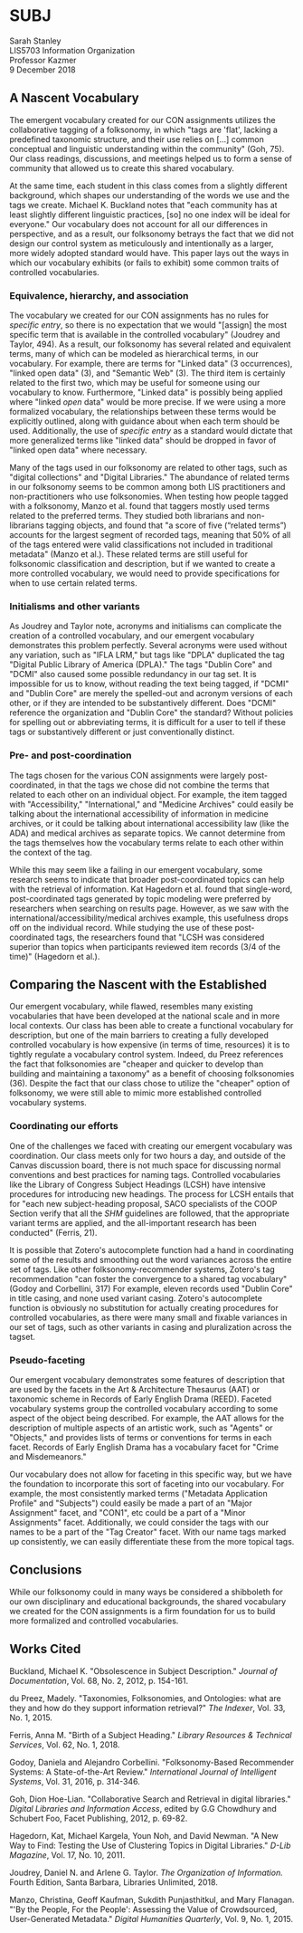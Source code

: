 # SUBJ

Sarah Stanley <br/>
LIS5703 Information Organization<br/>
Professor Kazmer<br/>
9 December 2018

## A Nascent Vocabulary 

The emergent vocabulary created for our CON assignments  utilizes the collaborative tagging of a folksonomy, in which "tags are 'flat', lacking a predefined taxonomic structure, and their use relies on [...] common conceptual and linguistic understanding within the community" (Goh, 75). Our class readings, discussions, and meetings helped us to form a sense of community that allowed us to create this shared vocabulary. 

At the same time, each student in this class comes from a slightly different background, which shapes our understanding of the words we use and the tags we create. Michael K. Buckland notes that "each community has at least slightly different linguistic practices, [so] no one index will be ideal for everyone." Our vocabulary does not account for all our differences in perspective, and as a result, our folksonomy betrays the fact that we did not design our control system as meticulously and intentionally as a larger, more widely adopted standard would have. This paper lays out the ways in which our vocabulary exhibits (or fails to exhibit) some common traits of controlled vocabularies.  

### Equivalence, hierarchy, and association 

The vocabulary we created for our CON assignments has no rules for *specific entry*, so there is no expectation that we would "[assign] the most specific term that is available in the controlled vocabulary" (Joudrey and Taylor, 494). As a result, our folksonomy has several related and equivalent terms, many of which can be modeled as hierarchical terms, in our vocabulary. For example, there are terms for "Linked data" (3 occurrences), "linked open data" (3), and "Semantic Web" (3). The third item is certainly related to the first two, which may be useful for someone using our vocabulary to know. Furthermore, "Linked data" is possibly being applied where "linked *open* data" would be more precise. If we were using a more formalized vocabulary, the relationships between these terms would be explicitly outlined, along with guidance about when each term should be used. Additionally, the use of *specific entry* as a standard would dictate that more generalized terms like "linked data" should be dropped in favor of "linked open data" where necessary.

Many of the tags used in our folksonomy are related to other tags, such as "digital collections" and "Digital Libraries." The abundance of related terms in our folksonomy seems to be common among both LIS practitioners and non-practitioners who use folksonomies. When testing how people tagged with a folksonomy,  Manzo et al. found that taggers mostly used terms related to the preferred terms. They studied both librarians and non-librarians tagging objects, and found that "a score of five (“related terms”) accounts for the largest segment of recorded tags, meaning that 50% of all of the tags entered were valid classifications not included in traditional metadata" (Manzo et al.). These related terms are still useful for folksonomic classification and description, but if we wanted to create a more controlled vocabulary, we would need to provide specifications for when to use certain related terms.

### Initialisms and other variants 

As Joudrey and Taylor note, acronyms and initialisms can complicate the creation of a controlled vocabulary, and our emergent vocabulary demonstrates this problem perfectly. Several acronyms were used without any variation, such as "IFLA LRM," but tags like "DPLA" duplicated the tag "Digital Public Library of America (DPLA)." The tags "Dublin Core" and "DCMI" also caused some possible redundancy in our tag set. It is impossible for us to know, without reading the text being tagged, if "DCMI" and "Dublin Core" are merely the spelled-out and acronym versions of each other, or if they are intended to be substantively different. Does "DCMI" reference the organization and "Dublin Core" the standard? Without policies for spelling out or abbreviating terms, it is difficult for a user to tell if these tags or substantively different or just conventionally distinct.

### Pre- and post-coordination 

The tags chosen for the various CON assignments were largely post-coordinated, in that the tags we chose did not combine the terms that related to each other on an individual object. For example, the item tagged with "Accessibility," "International," and "Medicine Archives" could easily be talking about the international accessibility of information in medicine archives, or it could be talking about international accessibility law (like the ADA) and medical archives as separate topics. We cannot determine from the tags themselves how the vocabulary terms relate to each other within the context of the tag.

While this may seem like a failing in our emergent vocabulary, some research seems to indicate that broader post-coordinated topics can help with the retrieval of information. Kat Hagedorn et al. found that single-word, post-coordinated tags generated by topic modeling were preferred by researchers when searching on results page. However, as we saw with the international/accessibility/medical archives example, this usefulness drops off on the individual record. While studying the use of these post-coordinated tags, the researchers found that "LCSH was considered superior than topics when participants reviewed item records (3/4 of the time)" (Hagedorn et al.).

## Comparing the Nascent with the Established 

Our emergent vocabulary, while flawed, resembles many existing vocabularies that have been developed at the national scale and in more local contexts. Our class has been able to create a functional vocabulary for description, but one of the main barriers to creating a fully developed controlled vocabulary is how expensive (in terms of time, resources) it is to tightly regulate a vocabulary control system. Indeed, du Preez references the fact that folksonomies are "cheaper and quicker to develop than building and maintaining a taxonomy" as a benefit of choosing folksonomies (36). Despite the fact that our class chose to utilize the "cheaper" option of folksonomy, we were still able to mimic more established controlled vocabulary systems.

### Coordinating our efforts

One of the challenges we faced with creating our emergent vocabulary was coordination. Our class meets only for two hours a day, and outside of the Canvas discussion board, there is not much space for discussing normal conventions and best practices for naming tags. Controlled vocabularies like the Library of Congress Subject Headings (LCSH) have intensive procedures for introducing new headings. The process for LCSH entails that for "each new subject-heading proposal, SACO specialists of the COOP Section verify that all the *SHM* guidelines are followed, that the appropriate variant terms are applied, and the all-important research has been conducted" (Ferris, 21).

It is possible that Zotero's autocomplete function had a hand in coordinating some of the results and smoothing out the word variances across the entire set of tags. Like other folksonomy-recommender systems, Zotero's tag recommendation "can foster the convergence to a shared tag vocabulary" (Godoy and Corbellini, 317) For example, eleven records used "Dublin Core" in title casing, and none used variant casing. Zotero's autocomplete function is obviously no substitution for actually creating procedures for controlled vocabularies, as there were many small and fixable variances in our set of tags, such as other variants in casing and pluralization across the tagset.

### Pseudo-faceting 

Our emergent vocabulary demonstrates some features of description that are used by the facets in the Art & Architecture Thesaurus (AAT) or taxonomic scheme in Records of Early English Drama (REED). Faceted vocabulary systems group the controlled vocabulary according to some aspect of the object being described. For example, the AAT allows for the description of multiple aspects of an artistic work, such as "Agents" or "Objects," and provides lists of terms or conventions for terms in each facet. Records of Early English Drama has a vocabulary facet for "Crime and Misdemeanors."

Our vocabulary does not allow for faceting in this specific way, but we have the foundation to incorporate this sort of faceting into our vocabulary. For example, the most consistently marked terms ("Metadata Application Profile" and "Subjects") could easily be made a part of an "Major Assignment" facet, and "CON1", etc could be a part of a "Minor Assignments" facet. Additionally, we could consider the tags with our names to be a part of the "Tag Creator" facet. With our name tags marked up consistently, we can easily differentiate these from the more topical tags.

## Conclusions 

While our folksonomy could in many ways be considered a shibboleth for our own disciplinary and educational backgrounds, the shared vocabulary we created for the CON assignments is a firm foundation for us to build more formalized and controlled vocabularies. 

## Works Cited 

Buckland, Michael K. "Obsolescence in Subject Description." *Journal of Documentation*, Vol. 68, No. 2, 2012, p. 154-161.

du Preez, Madely. "Taxonomies, Folksonomies, and Ontologies: what are they and how do they support information retrieval?" *The Indexer*, Vol. 33, No. 1, 2015.

Ferris, Anna M. "Birth of a Subject Heading." *Library Resources & Technical Services*, Vol. 62, No. 1, 2018.

Godoy, Daniela and Alejandro Corbellini. "Folksonomy-Based Recommender Systems: A State-of-the-Art Review." *International Journal of Intelligent Systems*, Vol. 31, 2016, p. 314-346.

Goh, Dion Hoe-Lian. "Collaborative Search and Retrieval in digital libraries." *Digital Libraries and Information Access*, edited by G.G Chowdhury and Schubert Foo, Facet Publishing, 2012, p. 69-82.

Hagedorn, Kat, Michael Kargela, Youn Noh, and David Newman. "A New Way to Find: Testing the Use of Clustering Topics in Digital Libraries." *D-Lib Magazine*, Vol. 17, No. 10, 2011.

Joudrey, Daniel N. and Arlene G. Taylor. *The Organization of Information.* Fourth Edition, Santa Barbara, Libraries Unlimited, 2018.

Manzo, Christina, Geoff Kaufman, Sukdith Punjasthitkul, and Mary Flanagan. "'By the People, For the People': Assessing the Value of Crowdsourced, User-Generated Metadata." *Digital Humanities Quarterly*, Vol. 9, No. 1, 2015.








